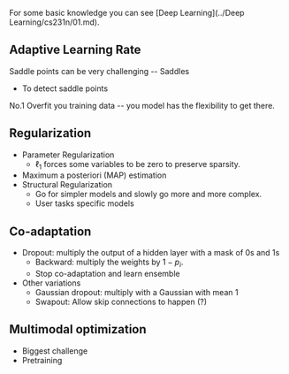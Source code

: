 For some basic knowledge you can see [Deep Learning](../Deep Learning/cs231n/01.md).

## Adaptive Learning Rate

Saddle points can be very challenging -- Saddles

- To detect saddle points

No.1 Overfit you training data -- you model has the flexibility to get there.

## Regularization

- Parameter Regularization
  - $\ell_1$ forces some variables to be zero to preserve sparsity.
- Maximum a posteriori (MAP) estimation
- Structural Regularization
  - Go for simpler models and slowly go more and more complex.
  - User tasks specific models

## Co-adaptation

- Dropout: multiply the output of a hidden layer with a mask of 0s and 1s
  - Backward: multiply the weights by $1-p_i$.
  - Stop co-adaptation and learn ensemble
- Other variations
  - Gaussian dropout: multiply with a Gaussian with mean 1
  - Swapout: Allow skip connections to happen (?)

## Multimodal optimization

- Biggest challenge
- Pretraining
